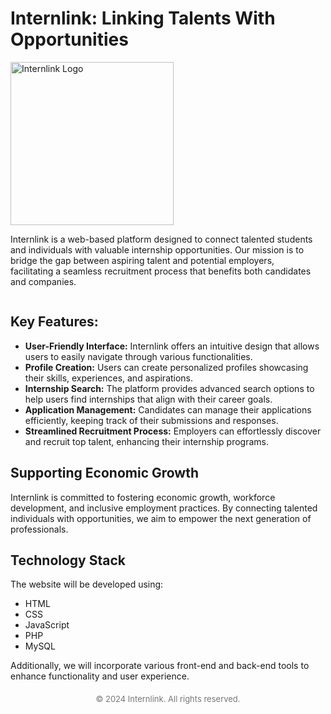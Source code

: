 
<h1>Internlink: Linking Talents With Opportunities</h1> <img width="261" alt="Internlink Logo" src="https://github.com/user-attachments/assets/fb62883f-754f-4448-b117-1ebe23f8b0d8">

<div style="display: flex; align-items: center;">
    <p style="flex: 1; margin-right: 20px;">
        Internlink is a web-based platform designed to connect talented students and individuals with valuable internship opportunities. Our mission is to bridge the gap between aspiring talent and potential employers, facilitating a seamless recruitment process that benefits both candidates and companies.
    </p>
</div>

<h2><strong>Key Features:</strong></h2>
<ul>
    <li><strong>User-Friendly Interface:</strong> Internlink offers an intuitive design that allows users to easily navigate through various functionalities.</li>
    <li><strong>Profile Creation:</strong> Users can create personalized profiles showcasing their skills, experiences, and aspirations.</li>
    <li><strong>Internship Search:</strong> The platform provides advanced search options to help users find internships that align with their career goals.</li>
    <li><strong>Application Management:</strong> Candidates can manage their applications efficiently, keeping track of their submissions and responses.</li>
    <li><strong>Streamlined Recruitment Process:</strong> Employers can effortlessly discover and recruit top talent, enhancing their internship programs.</li>
</ul>

<h2>Supporting Economic Growth</h2>
<p>Internlink is committed to fostering economic growth, workforce development, and inclusive employment practices. By connecting talented individuals with opportunities, we aim to empower the next generation of professionals.</p>

<h2>Technology Stack</h2>
<p>The website will be developed using:</p>
<ul>
    <li>HTML</li>
    <li>CSS</li>
    <li>JavaScript</li>
    <li>PHP</li>
    <li>MySQL</li>
</ul>
<p>Additionally, we will incorporate various front-end and back-end tools to enhance functionality and user experience.</p>

<div style="text-align: center; margin-top: 20px; font-size: small; color: #777;">
    &copy; 2024 Internlink. All rights reserved.
</div>
